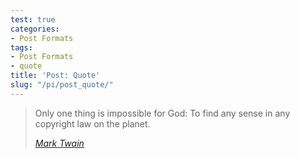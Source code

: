 ```yaml
---
test: true
categories:
- Post Formats
tags:
- Post Formats
- quote
title: 'Post: Quote'
slug: "/pi/post_quote/"
---
```


> Only one thing is impossible for God: To find any sense in any
> copyright law on the planet.
>
> <cite>[Mark Twain](http://www.brainyquote.com/quotes/quotes/m/marktwain163473.html)</cite>
